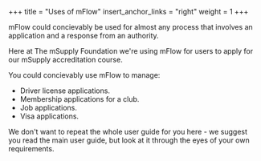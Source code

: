 +++
title = "Uses of mFlow"
insert_anchor_links = "right"
weight = 1
+++

mFlow could concievably be used for almost any process that involves an application and a response from an authority.

Here at The mSupply Foundation we're using mFlow for users to apply for our mSupply accreditation course. 

You could concievably use mFlow to manage:
* Driver license applications.
* Membership applications for a club.
* Job applications.
* Visa applications.

We don't want to repeat the whole user guide for you here - we suggest you read the main user guide, but look at it through the eyes of your own requirements.

